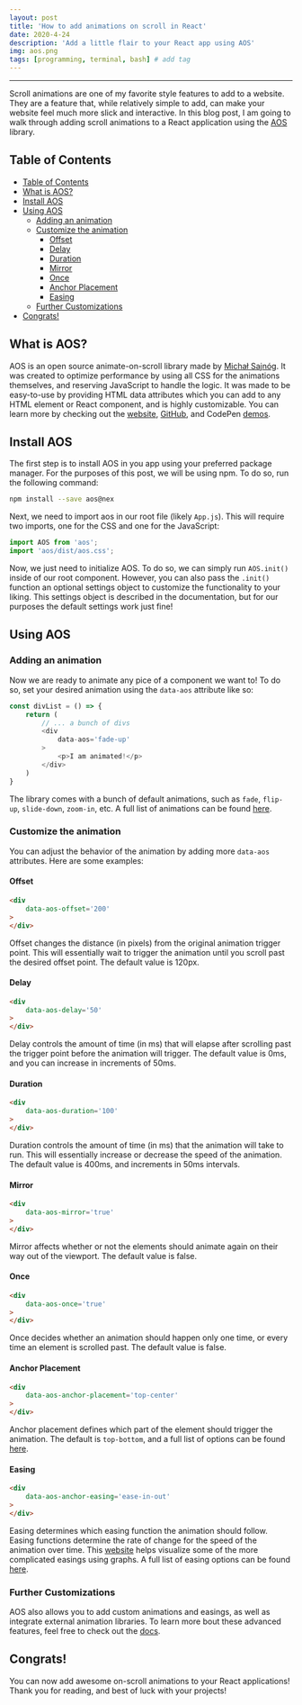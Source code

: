 ```yaml
---
layout: post
title: 'How to add animations on scroll in React'
date: 2020-4-24
description: 'Add a little flair to your React app using AOS'
img: aos.png
tags: [programming, terminal, bash] # add tag
---
```


---

Scroll animations are one of my favorite style features to add to a website. They are a feature that, while relatively simple to add, can make your website feel much more slick and interactive. In this blog post, I am going to walk through adding scroll animations to a React application using the [AOS](https://github.com/michalsnik/aos) library.

## Table of Contents
- [Table of Contents](#table-of-contents)
- [What is AOS?](#what-is-aos)
- [Install AOS](#install-aos)
- [Using AOS](#using-aos)
  - [Adding an animation](#adding-an-animation)
  - [Customize the animation](#customize-the-animation)
    - [Offset](#offset)
    - [Delay](#delay)
    - [Duration](#duration)
    - [Mirror](#mirror)
    - [Once](#once)
    - [Anchor Placement](#anchor-placement)
    - [Easing](#easing)
  - [Further Customizations](#further-customizations)
- [Congrats!](#congrats)


## What is AOS?

AOS is an open source animate-on-scroll library made by [Michał Sajnóg](https://michalsnik.github.io/aos/). It was created to optimize performance by using all CSS for the animations themselves, and reserving JavaScript to handle the logic. It was made to be easy-to-use by providing HTML data attributes which you can add to any HTML element or React component, and is highly customizable. You can learn more by checking out the [website](https://michalsnik.github.io/aos/), [GitHub](https://github.com/michalsnik/aos), and CodePen [demos](https://codepen.io/michalsnik/pen/WxNdvq).

## Install AOS

The first step is to install AOS in you app using your preferred package manager. For the purposes of this post, we will be using npm. To do so, run the following command:

```bash
npm install --save aos@nex
```

Next, we need to import aos in our root file (likely `App.js`). This will require two imports, one for the CSS and one for the JavaScript:

```js
import AOS from 'aos';
import 'aos/dist/aos.css';
```

Now, we just need to initialize AOS. To do so, we can simply run `AOS.init()` inside of our root component. However, you can also pass the `.init()` function an optional settings object to customize the functionality to your liking. This settings object is described in the documentation, but for our purposes the default settings work just fine!

## Using AOS

### Adding an animation

Now we are ready to animate any pice of a component we want to! To do so, set your desired animation using the `data-aos` attribute like so:

```js
const divList = () => {
    return (
        // ... a bunch of divs
        <div
            data-aos='fade-up'
        >
            <p>I am animated!</p>
        </div>
    )
}
```

The library comes with a bunch of default animations, such as `fade`, `flip-up`, `slide-down`, `zoom-in`, etc. A full list of animations can be found [here](https://github.com/michalsnik/aos#animations).

### Customize the animation

You can adjust the behavior of the animation by adding more `data-aos` attributes. Here are some examples:

#### Offset

```html
<div
    data-aos-offset='200'
>
</div>
```

Offset changes the distance (in pixels) from the original animation trigger point. This will essentially wait to trigger the animation until you scroll past the desired offset point. The default value is 120px.

#### Delay

```html
<div
    data-aos-delay='50'
>
</div>
```

Delay controls the amount of time (in ms) that will elapse after scrolling past the trigger point before the animation will trigger. The default value is 0ms, and you can increase in increments of 50ms.

#### Duration

```html
<div
    data-aos-duration='100'
>
</div>
```

Duration controls the amount of time (in ms) that the animation will take to run. This will essentially increase or decrease the speed of the animation. The default value is 400ms, and increments in 50ms intervals.

#### Mirror

```html
<div
    data-aos-mirror='true'
>
</div>
```

Mirror affects whether or not the elements should animate again on their way out of the viewport. The default value is false.

#### Once

```html
<div
    data-aos-once='true'
>
</div>
```

Once decides whether an animation should happen only one time, or every time an element is scrolled past. The default value is false.

#### Anchor Placement

```html
<div
    data-aos-anchor-placement='top-center'
>
</div>
```

Anchor placement defines which part of the element should trigger the animation. The default is `top-bottom`, and a full list of options can be found [here](https://github.com/michalsnik/aos#animations).

#### Easing

```html
<div
    data-aos-anchor-easing='ease-in-out'
>
</div>
```

Easing determines which easing function the animation should follow. Easing functions determine the rate of change for the speed of the animation over time. This [website](https://easings.net/) helps visualize some of the more complicated easings using graphs. A full list of easing options can be found [here](https://github.com/michalsnik/aos#animations).

### Further Customizations

AOS also allows you to add custom animations and easings, as well as integrate external animation libraries. To learn more bout these advanced features, feel free to check out the [docs](https://github.com/michalsnik/aos#recipes).

## Congrats!

You can now add awesome on-scroll animations to your React applications! Thank you for reading, and best of luck with your projects!
